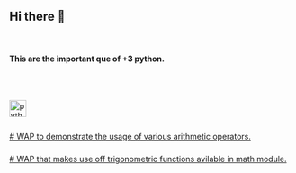 ## Hi there 👋
<br clear="both">

<h4 align="left">This are the important que of +3 python.</h4>
<br>

## 



###

<div align="left">
  <img src="https://cdn.jsdelivr.net/gh/devicons/devicon/icons/python/python-original.svg" height="30" alt="python logo"  />
  <img width="12" />
</div> 

###
[# WAP to demonstrate the usage of various arithmetic operators.](/Python/py1.py)

###
[# WAP that makes use off trigonometric functions avilable in math module.](/Python/py2.py)

###
###